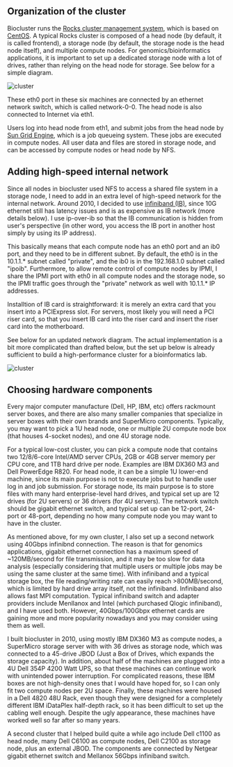 ## Organization of the cluster

Biocluster runs the [Rocks cluster management system](http://www.rocksclusters.org), which is based on [CentOS](https://www.centos.org/). A typical Rocks cluster is composed of a head node (by default, it is called frontend), a storage node (by default, the storage node is the head node itself), and multiple compute nodes. For genomics/bioinformatics applications, it is important to set up a dedicated storage node with a lot of drives, rather than relying on the head node for storage. See below for a simple diagram.

![cluster](https://cloud.githubusercontent.com/assets/5926328/12101852/c97c8e00-b2eb-11e5-8e21-949d4960fb46.png)

These eth0 port in these six machines are connected by an ethernet network switch, which is called network-0-0. The head node is also connected to Internet via eth1.

Users log into head node from eth1, and submit jobs from the head node by [Sun Grid Engine](https://en.wikipedia.org/wiki/Oracle_Grid_Engine), which is a job queueing system. These jobs are executed in compute nodes. All user data and files are stored in storage node, and can be accessed by compute nodes or head node by NFS.

## Adding high-speed internal network

Since all nodes in biocluster used NFS to access a shared file system in a storage node, I need to add in an extra level of high-speed network for the internal network. Around 2010, I decided to use [infiniband (IB)](https://en.wikipedia.org/wiki/InfiniBand), since 10G ethernet still has latency issues and is as expensive as IB network (more details below). I use ip-over-ib so that the IB communication is hidden from user's perspective (in other word, you access the IB port in another host simply by using its IP address).

This basically means that each compute node has an eth0 port and an ib0 port, and they need to be in different subnet. By default, the eth0 is in the 10.1.1.\* subnet called "private", and the ib0 is in the 192.168.1.0 subnet called "ipoib". Furthermore, to allow remote control of compute nodes by IPMI, I share the IPMI port with eth0 in all compute nodes and the storage node, so the IPMI traffic goes through the "private" network as well with 10.1.1.\* IP addresses.

Installtion of IB card is straightforward: it is merely an extra card that you insert into a PCIExpress slot. For servers, most likely you will need a PCI riser card, so that you insert IB card into the riser card and insert the riser card into the motherboard. 

See below for an updated network diagram. The actual implementation is a bit more complicated than drafted below, but the set up below is already sufficient to build a high-performance cluster for a bioinformatics lab.

![cluster](https://cloud.githubusercontent.com/assets/5926328/12102015/f7d6a3ac-b2ec-11e5-8dbc-2be442c69eb6.png)

## Choosing hardware components

Every major computer manufacture (Dell, HP, IBM, etc) offers rackmount server boxes, and there are also many smaller companies that specialize in server boxes with their own brands and SuperMicro components. Typically, you may want to pick a 1U head node, one or multiple 2U compute node box (that houses 4-socket nodes), and one 4U storage node. 

For a typical low-cost cluster, you can pick a compute node that contains two 12/8/6-core Intel/AMD server CPUs, 2GB or 4GB server memory per CPU core, and 1TB hard drive per node. Examples are IBM DX360 M3 and Dell PowerEdge R820. For head node, it can be a simple 1U lower-end machine, since its main purpose is not to execute jobs but to handle user log in and job submission. For storage node, its main purpose is to store files with many hard enterprise-level hard drives, and typical set up are 12 drives (for 2U servers) or 36 drivers (for 4U servers). The network switch should be gigabit ethernet switch, and typical set up can be 12-port, 24-port or 48-port, depending no how many compute node you may want to have in the cluster.

As mentioned above, for my own cluster, I also set up a second network using 40Gbps infinibnd connection. The reason is that for genomics applications, gigabit ethernet connection has a maximum speed of ~120MB/second for file transmission, and it may be too slow for data analysis (especially considering that multiple users or multiple jobs may be using the same cluster at the same time). With infiniband and a typical storage box, the file reading/writing rate can easily reach >800MB/second, which is limited by hard drive array itself, not the infiniband. Infiniband also allows fast MPI computation. Typical infiniband switch and adapter providers include Menllanox and Intel (which purchased Qlogic infiniband), and I have used both. However, 40Gbps/100Gbpx ethernet cards are gaining more and more popularity nowadays and you may consider using them as well.

I built biocluster in 2010, using mostly IBM DX360 M3 as compute nodes, a SuperMicro storage server with with 36 drives as storage node, which was connected to a 45-drive JBOD (Just a Box of Drives, which expands the storage capacity). In addition, about half of the machines are plugged into a 4U Dell 354P 4200 Watt UPS, so that these machines can continue work with unintended power interruption. For complicated reasons, these IBM boxes are not high-density ones that I would have hoped for, so I can only fit two compute nodes per 2U space. Finally, these machines were housed in a Dell 4820 48U Rack, even though they were designed for a completely different IBM iDataPlex half-depth rack, so it has been difficult to set up the cabling well enough. Despite the ugly appearance, these machines have worked well so far after so many years.

A second cluster that I helped build quite a while ago include Dell c1100 as head node, many Dell C6100 as compute nodes, Dell C2100 as storage node, plus an external JBOD. The components are connected by Netgear gigabit ethernet switch and Mellanox 56Gbps infiniband switch.


